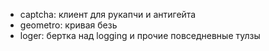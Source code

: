 - captcha: клиент для рукапчи и антигейта
- geometro: кривая безь
- loger: бертка над logging
и прочие повседневные тулзы